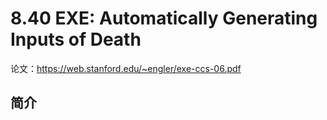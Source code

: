 # 8.40 EXE: Automatically Generating Inputs of Death


论文：https://web.stanford.edu/~engler/exe-ccs-06.pdf

## 简介
